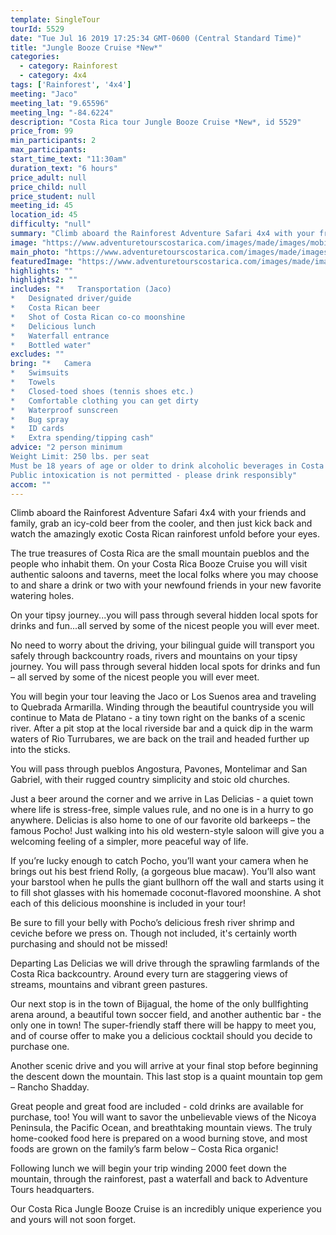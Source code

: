```yaml
---
template: SingleTour
tourId: 5529
date: "Tue Jul 16 2019 17:25:34 GMT-0600 (Central Standard Time)"
title: "Jungle Booze Cruise *New*"
categories: 
  - category: Rainforest
  - category: 4x4
tags: ['Rainforest', '4x4']
meeting: "Jaco"
meeting_lat: "9.65596"
meeting_lng: "-84.6224"
description: "Costa Rica tour Jungle Booze Cruise *New*, id 5529"
price_from: 99
min_participants: 2
max_participants: 
start_time_text: "11:30am"
duration_text: "6 hours"
price_adult: null
price_child: null
price_student: null
meeting_id: 45
location_id: 45
difficulty: "null"
summary: "Climb aboard the Rainforest Adventure Safari 4x4 with your friends and family, grab an icy-cold beer from the cooler, and…"
image: "https://www.adventuretourscostarica.com/images/made/images/mobile/4x4Safari-Mobile_320_250_c1.jpg"
main_photo: "https://www.adventuretourscostarica.com/images/made/images/mobile/4x4Safari-Mobile_320_250_c1.jpg"
featuredImage: "https://www.adventuretourscostarica.com/images/made/images/mobile/4x4Safari-Mobile_320_250_c1.jpg"
highlights: ""
highlights2: ""
includes: "*   Transportation (Jaco)
*   Designated driver/guide
*   Costa Rican beer
*   Shot of Costa Rican co-co moonshine
*   Delicious lunch
*   Waterfall entrance
*   Bottled water"
excludes: ""
bring: "*   Camera
*   Swimsuits
*   Towels
*   Closed-toed shoes (tennis shoes etc.)
*   Comfortable clothing you can get dirty
*   Waterproof sunscreen
*   Bug spray
*   ID cards
*   Extra spending/tipping cash"
advice: "2 person minimum  
Weight Limit: 250 lbs. per seat  
Must be 18 years of age or older to drink alcoholic beverages in Costa Rica  
Public intoxication is not permitted - please drink responsibly"
accom: ""
---
```

Climb aboard the Rainforest Adventure Safari 4x4 with your friends and family, grab an icy-cold beer from the cooler, and then just kick back and watch the amazingly exotic Costa Rican rainforest unfold before your eyes.

The true treasures of Costa Rica are the small mountain pueblos and the people who inhabit them. On your Costa Rica Booze Cruise you will visit authentic saloons and taverns, meet the local folks where you may choose to and share a drink or two with your newfound friends in your new favorite watering holes.

On your tipsy journey...you will pass through several hidden local spots for drinks and fun...all served by some of the nicest people you will ever meet.

No need to worry about the driving, your bilingual guide will transport you safely through backcountry roads, rivers and mountains on your tipsy journey. You will pass through several hidden local spots for drinks and fun – all served by some of the nicest people you will ever meet.

You will begin your tour leaving the Jaco or Los Suenos area and traveling to Quebrada Armarilla. Winding through the beautiful countryside you will continue to Mata de Platano - a tiny town right on the banks of a scenic river. After a pit stop at the local riverside bar and a quick dip in the warm waters of Rio Turrubares, we are back on the trail and headed further up into the sticks.

You will pass through pueblos Angostura, Pavones, Montelimar and San Gabriel, with their rugged country simplicity and stoic old churches.

Just a beer around the corner and we arrive in Las Delicias - a quiet town where life is stress-free, simple values rule, and no one is in a hurry to go anywhere. Delicias is also home to one of our favorite old barkeeps – the famous Pocho! Just walking into his old western-style saloon will give you a welcoming feeling of a simpler, more peaceful way of life.

If you’re lucky enough to catch Pocho, you’ll want your camera when he brings out his best friend Rolly, (a gorgeous blue macaw). You’ll also want your barstool when he pulls the giant bullhorn off the wall and starts using it to fill shot glasses with his homemade coconut-flavored moonshine. A shot each of this delicious moonshine is included in your tour!

Be sure to fill your belly with Pocho’s delicious fresh river shrimp and ceviche before we press on. Though not included, it's certainly worth purchasing and should not be missed!

Departing Las Delicias we will drive through the sprawling farmlands of the Costa Rica backcountry. Around every turn are staggering views of streams, mountains and vibrant green pastures.

Our next stop is in the town of Bijagual, the home of the only bullfighting arena around, a beautiful town soccer field, and another authentic bar - the only one in town! The super-friendly staff there will be happy to meet you, and of course offer to make you a delicious cocktail should you decide to purchase one.

Another scenic drive and you will arrive at your final stop before beginning the descent down the mountain. This last stop is a quaint mountain top gem – Rancho Shadday.

Great people and great food are included - cold drinks are available for purchase, too! You will want to savor the unbelievable views of the Nicoya Peninsula, the Pacific Ocean, and breathtaking mountain views. The truly home-cooked food here is prepared on a wood burning stove, and most foods are grown on the family’s farm below – Costa Rica organic!

Following lunch we will begin your trip winding 2000 feet down the mountain, through the rainforest, past a waterfall and back to Adventure Tours headquarters.

Our Costa Rica Jungle Booze Cruise is an incredibly unique experience you and yours will not soon forget.